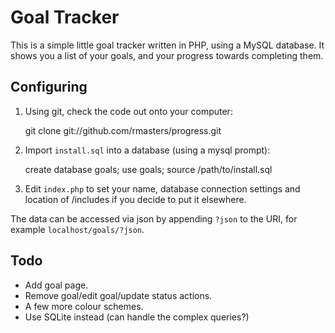 Goal Tracker
============
This is a simple little goal tracker written in PHP, using a MySQL database. It
shows you a list of your goals, and your progress towards completing them.

Configuring
-----------
1. Using git, check the code out onto your computer:

    git clone git://github.com/rmasters/progress.git
    
2. Import `install.sql` into a database (using a mysql prompt):

    create database goals;
    use goals;
    source /path/to/install.sql
    
3. Edit `index.php` to set your name, database connection settings and location
   of /includes if you decide to put it elsewhere.

The data can be accessed via json by appending `?json` to the URI, for example
`localhost/goals/?json`.

Todo
----
* Add goal page.
* Remove goal/edit goal/update status actions.
* A few more colour schemes.
* Use SQLite instead (can handle the complex queries?)
